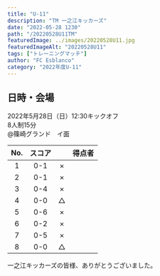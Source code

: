 ```yaml
---
title: "U-11"
description: "TM 一之江キッカーズ"
date: "2022-05-28 1230"
path: "/20220528U11TM"
featuredImage: ../images/20220528U11.jpg
featuredImageAlt: "20220528U11"
tags: ["トレーニングマッチ"]
author: "FC Esblanco"
category: "2022年度U-11"
---
```


## 日時・会場

2022年5月28日（日）12:30キックオフ  
8人制15分  
@篠崎グランド　イ面

| No.| スコア |   | 得点者  |
|:--:|:------:|:-:|:--------|
| 1  | 0-1 | × ||
| 2  | 0-1 | × ||
| 3  | 0-4 | × ||
| 4  | 0-0 | △ ||
| 5  | 0-6 | × ||
| 6  | 0-2 | × ||
| 7  | 0-5 | × ||
| 8  | 0-0 | △ ||

一之江キッカーズの皆様、ありがとうございました。